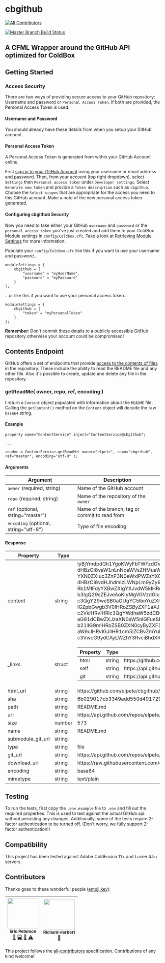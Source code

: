 # cbgithub
[![All Contributors](https://img.shields.io/badge/all_contributors-2-orange.svg?style=flat-square)](#contributors)

[![Master Branch Build Status](https://img.shields.io/travis/elpete/cbgithub/master.svg?style=flat-square&label=master)](https://travis-ci.org/elpete/cbgithub)


## A CFML Wrapper around the GitHub API optimized for ColdBox

## Getting Started

### Access Security

There are two ways of providing secure access to your GitHub repository: Username and password or `Personal Access Token`. If both are provided, the Personal Access Token is used.

#### Username and Password

You should already have these details from when you setup your GitHub account.

#### Personal Access Token

A Personal Access Token is generated from within your GitHub Account online.

First [sign in to your GitHub Account](https://github.com/login) using your username or email address and password. Then, from your account (top right dropdown), select `Settings` then `Personal access token` under `Developer settings`. Select `Generate new token` and provide a `Token description` such as `cbgithub`. Choose the `Select scopes` that are appropriate for the access you need to this GitHub account. Make a note of the new personal access token generated.

#### Configuring cbgithub Security

Now you need to take either your GitHub `username` and `password` or the `personal access token` you've just created and add them to your ColdBox Module settings in `config/Coldbox.cfc`. Take a look at [Retrieving Module Settings](https://coldbox.ortusbooks.com/content/full/modules/retrieving_&_interacting_with_module_settings/) for more information. 

Populate your `config/Coldbox.cfc` like this if you want to use your username and password...

```
moduleSettings = {
    cbgithub = {
        "username" = "myUserName",
        "password" = "myPassword"
    }
};
```

...or like this if you want to use your personal access token...

```
moduleSettings = {
    cbgithub = {
        "token" = "myPersonalToken"
    }
};
```

**Remember**: Don't commit these details to a publicly accessible GitHub repository otherwise your account could be compromised!
## Contents Endpoint

GitHub offers a set of endpoints that provide [access to the contents of files](https://developer.github.com/v3/repos/contents/) in the repository. These include the ability to read the README file and any other file. Also it's possible to create, update and delete any file in the repository.

### getReadMe( owner, repo, ref, encoding )

I return a `Content` object populated with information about the `README` file. Calling the `getContent()` method on the `Content` object will decode the raw `base64` string.

#### Example

```
property name="ContentService" inject="ContentService@cbgithub";

...

readme = ContentService.getReadMe( owner="elpete", repo="cbgithub", ref="master", encoding="utf-8" );
```

#### Arguments

Argument | Description
-------- | -----------
`owner` (required, string) | Name of the GitHub account
`repo` (required, string) | Name of the repository of the `owner`
`ref` (optional, string="master") | Name of the branch, tag or commit to read from
`encoding` (optional, string="utf-8") | Type of file encoding

#### Response

<table>
	<thead>
		<tr>
			<th>Property</th>
			<th>Type</th>
			<th>Value</th>
		</tr>
	</thead>
	<tbody>
		<tr>
			<td>content</td>
			<td>string</td>
			<td>
				IyBjYmdpdGh1YgoKWyFbTWFzdGVyIEJyYW5jaCBCdWlsZCBTdGF0dXNdKGh0
dHBzOi8vaW1nLnNoaWVsZHMuaW8vdHJhdmlzL2VscGV0ZS9jYmdpdGh1Yi9t
YXN0ZXIuc3ZnP3N0eWxlPWZsYXQtc3F1YXJlJmxhYmVsPW1hc3RlcildKGh0
dHBzOi8vdHJhdmlzLWNpLm9yZy9lbHBldGUvY2JnaXRodWIpCgoKIyMgQSBD
Rk1MIFdyYXBwZXIgYXJvdW5kIHRoZSBHaXRIdWIgQVBJIG9wdGltaXplZCBm
b3IgQ29sZEJveAoKIyMgVGVzdGluZwoKVG8gcnVuIHRoZSB0ZXN0cywgZmly
c3QgY29weSB0aGUgYC5lbnYuZXhhbXBsZWAgZmlsZSB0byBgLmVudmAgYW5k
IGZpbGwgb3V0IHRoZSByZXF1aXJlZCBwcm9wZXJ0aWVzLiAgVGhpcyBpcyB1
c2VkIHRvIHRlc3QgYWdhaW5zdCB0aGUgYWN0dWFsIEdpdEh1YiBhcGkgd2l0
aG91dCBwZXJzaXN0aW5nIGFueSBjaGFuZ2VzLiAgQWRkaXRpb25hbGx5LCBz
b21lIG9mIHRoZSB0ZXN0cyByZXF1aXJlIDItZmFjdG9yIGF1dGhlbnRpY2F0
aW9uIHRvIGJlIHR1cm5lZCBvZmYuIChEb24ndCB3b3JyeSwgd2UgZnVsbHkg
c3VwcG9ydCAyLWZhY3RvciBhdXRoZW50aWNhdGlvbiEp
			</td>
		</tr>
		<tr>
			<td>_links</td>
			<td>struct</td>
			<td>
				<table>
					<thead>
						<tr>
							<th>Property</th>
							<th>Type</th>
							<th>Value</th>
						</tr>
					</thead>
					<tbody>
						<tr>
							<td>html</td>
							<td>string</td>
							<td>https://github.com/elpete/cbgithub/blob/master/README.md</td>
						</tr>
						<tr>
							<td>self</td>
							<td>string</td>
							<td>
								https://api.github.com/repos/elpete/cbgithub/contents/README.md?ref=master
							</td>
						</tr>
						<tr>
							<td>git</td>
							<td>string</td>
							<td>
								https://api.github.com/repos/elpete/cbgithub/git/blobs/6b029017cb3349add550d491729e435d7cafa7d3
							</td>
						</tr>
					</tbody>
				</table>
			</td>
		</tr>
		<tr>
			<td>html_url</td>
			<td>string</td>
			<td>https://github.com/elpete/cbgithub/blob/master/README.md</td>
		</tr>
		<tr>
			<td>sha</td>
			<td>string</td>
			<td>6b029017cb3349add550d491729e435d7cafa7d3</td>
		</tr>
		<tr>
			<td>path</td>
			<td>string</td>
			<td>README.md</td>
		</tr>
		<tr>
			<td>url</td>
			<td>string</td>
			<td>
				https://api.github.com/repos/elpete/cbgithub/contents/README.md?ref=master
			</td>
		</tr>
		<tr>
			<td>size</td>
			<td>number</td>
			<td>573</td>
		</tr>
		<tr>
			<td>name</td>
			<td>string</td>
			<td>README.md</td>
		</tr>
        <tr>
            <td>submodule_git_url</td>
            <td>string</td>
            <td></td>
        </tr>
		<tr>
			<td>type</td>
			<td>string</td>
			<td>file</td>
		</tr>
		<tr>
			<td>git_url</td>
			<td>string</td>
			<td>
				https://api.github.com/repos/elpete/cbgithub/git/blobs/6b029017cb3349add550d491729e435d7cafa7d3
			</td>
		</tr>
		<tr>
			<td>download_url</td>
			<td>string</td>
			<td>
				https://raw.githubusercontent.com/elpete/cbgithub/master/README.md
			</td>
		</tr>
		<tr>
			<td>encoding</td>
			<td>string</td>
			<td>base64</td>
		</tr>
        <tr>
            <td>mimetype</td>
            <td>string</td>
            <td>text/plain</td>
        </tr>
	</tbody>
</table>

## Testing

To run the tests, first copy the `.env.example` file to `.env` and fill out the required properties.  This is used to test against the actual GitHub api without persisting any changes.  Additionally, some of the tests require 2-factor authentication to be turned off. (Don't worry, we fully support 2-factor authentication!)

## Compatibility

This project has been tested against Adobe ColdFusion 11+ and Lucee 4.5+ servers.

## Contributors

Thanks goes to these wonderful people ([emoji key](https://github.com/kentcdodds/all-contributors#emoji-key)):

<!-- ALL-CONTRIBUTORS-LIST:START - Do not remove or modify this section -->
| [<img src="https://avatars2.githubusercontent.com/u/2583646?v=3" width="100px;"/><br /><sub>Eric Peterson</sub>](https://github.com/elpete)<br />[💬](#question-elpete "Answering Questions") [💻](https://github.com/elpete/cbgithub/commits?author=elpete "Code") [📖](https://github.com/elpete/cbgithub/commits?author=elpete "Documentation") [⚠️](https://github.com/elpete/cbgithub/commits?author=elpete "Tests") | [<img src="https://avatars2.githubusercontent.com/u/1644678?v=3" width="100px;"/><br /><sub>Richard Herbert</sub>](https://twitter.com/richardherbert)<br />[📖](https://github.com/elpete/cbgithub/commits?author=richardherbert "Documentation") |
| :---: | :---: |
<!-- ALL-CONTRIBUTORS-LIST:END -->

This project follows the [all-contributors](https://github.com/kentcdodds/all-contributors) specification. Contributions of any kind welcome!
